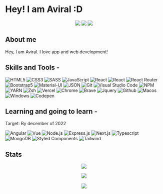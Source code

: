  # Hey! I am Aviral :D

<p align="center">
<span>
  <img src="https://camo.githubusercontent.com/5dfebf5f3a34ac622ba9a36c410cac320584d13e612979ccae3d1d5d4c8a340f/68747470733a2f2f6d656469612e74656e6f722e636f6d2f696d616765732f64316437663665663963663234343937613964363162306138336130663530652f74656e6f722e676966" />
  <img src="https://camo.githubusercontent.com/5dfebf5f3a34ac622ba9a36c410cac320584d13e612979ccae3d1d5d4c8a340f/68747470733a2f2f6d656469612e74656e6f722e636f6d2f696d616765732f64316437663665663963663234343937613964363162306138336130663530652f74656e6f722e676966" />
  <img src="https://camo.githubusercontent.com/5dfebf5f3a34ac622ba9a36c410cac320584d13e612979ccae3d1d5d4c8a340f/68747470733a2f2f6d656469612e74656e6f722e636f6d2f696d616765732f64316437663665663963663234343937613964363162306138336130663530652f74656e6f722e676966" />
  
</span></p>

## About me

Hey, I am Aviral. I love app and web development!



## Skills and Tools - <br />



![HTML5](https://img.shields.io/badge/HTML5-E34F26?style=for-the-badge&logo=html5&logoColor=white)
![CSS3](https://img.shields.io/badge/CSS3-1572B6?style=for-the-badge&logo=css3&logoColor=white)
![SASS](https://img.shields.io/badge/Sass-CC6699?style=for-the-badge&logo=sass&logoColor=white)
![JavaScript](https://img.shields.io/badge/JavaScript-F7DF1E?style=for-the-badge&logo=javascript&logoColor=black)
![React](https://img.shields.io/badge/React-20232A?style=for-the-badge&logo=react&logoColor=61DAFB)
![React](https://img.shields.io/badge/React_Native-20232A?style=for-the-badge&logo=react&logoColor=61DAFB)
![React Router](https://img.shields.io/badge/React_Router-CA4245?style=for-the-badge&logo=react-router&logoColor=white)
![Bootstrap5](https://img.shields.io/badge/Bootstrap-563D7C?style=for-the-badge&logo=bootstrap&logoColor=white)
![Material-UI](https://img.shields.io/badge/Material--UI-0081CB?style=for-the-badge&logo=material-ui&logoColor=white)
![JSON](https://img.shields.io/badge/json-5E5C5C?style=for-the-badge&logo=json&logoColor=white)
![Git](https://img.shields.io/badge/Git-F05032?style=for-the-badge&logo=git&logoColor=white)
![Visual Studio Code](https://img.shields.io/badge/Visual_Studio_Code-0078D4?style=for-the-badge&logo=visual%20studio%20code&logoColor=white)
![NPM](https://img.shields.io/badge/npm-CB3837?style=for-the-badge&logo=npm&logoColor=white)
![YARN](https://img.shields.io/badge/Yarn-2C8EBB?style=for-the-badge&logo=yarn&logoColor=white)
![Zsh](https://img.shields.io/badge/Zsh-gray?style=for-the-badge&logo=bash&logoColor=white)
![Vercel](https://img.shields.io/badge/Vercel-black?style=for-the-badge&logo=vercel&logoColor=white)
![Chrome](https://img.shields.io/badge/Google_chrome-green?style=for-the-badge&logo=Google-chrome&logoColor=white)
![Brave](https://img.shields.io/badge/Brave-red?style=for-the-badge&logo=brave&logoColor=white)
![Jquery](https://img.shields.io/badge/jQuery-255073?style=for-the-badge&logo=jquery&logoColor=white)
![Github](https://img.shields.io/badge/GitHub-000?style=for-the-badge&logo=github&logoColor=white)
![Macos](https://img.shields.io/badge/MacOS-white?style=for-the-badge&logo=apple&logoColor=black)
![Windows](https://img.shields.io/badge/Windows-dark_green?style=for-the-badge&logo=windows&logoColor=white)
![Codepen](https://img.shields.io/badge/Codepen-gray?style=for-the-badge&logo=codepen&logoColor=white)


## Learning and going to learn - 
<p>Target: By december of 2022</p>

![Angular](https://img.shields.io/badge/Angular-red?style=for-the-badge&logo=angular&logoColor=white)
![Vue](https://img.shields.io/badge/Vue-lime?style=for-the-badge&logo=vuedotjs&logoColor=white)
![Node.js](https://img.shields.io/badge/Node_JS-dark_green?style=for-the-badge&logo=nodedotjs&logoColor=white)
![Express.js](https://img.shields.io/badge/Express.js-gray?style=for-the-badge&logo=express&logoColor=white)
![Next.js](https://img.shields.io/badge/Next.js-black?style=for-the-badge&logo=nextdotjs&logoColor=white)
![Typescript](https://img.shields.io/badge/Typescript-blue?style=for-the-badge&logo=typescript&logoColor=white)
![MongoDB](https://img.shields.io/badge/MongoDB-4EA94B?style=for-the-badge&logo=mongodb&logoColor=white)
![Styled Components](https://img.shields.io/badge/styled--components-DB7093?style=for-the-badge&logo=styled-components&logoColor=white)
![Tailwind](https://img.shields.io/badge/Tailwind-blue?style=for-the-badge&logo=tailwinddotcss&logoColor=white)

## Stats

<p align="center" width="100%"><img src="https://github-readme-stats.vercel.app/api?username=aviralcoder&show_icons=true&theme=cobalt&title_color=3cb480&locale=en" /></p>
<p align="center" width="100%">
<img src="https://github-readme-stats.vercel.app/api/top-langs?username=aviralcoder&show_icons=true&theme=cobalt&title_color=3cb480&locale=en&layout=compact" /> <br /> <br />
<img src="https://gpvc.arturio.dev/AviralCoder" />
</p>


 
 
 
